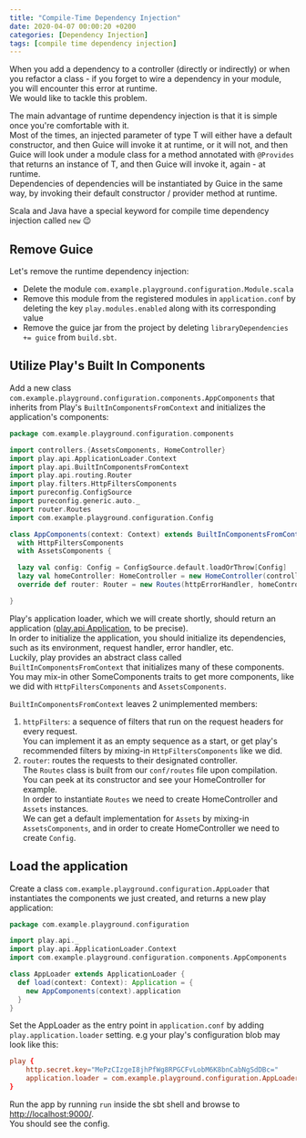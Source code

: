 ```yaml
---
title: "Compile-Time Dependency Injection"
date: 2020-04-07 00:00:20 +0200
categories: [Dependency Injection]
tags: [compile time dependency injection]
---
```


When you add a dependency to a controller (directly or indirectly) or when you refactor a class - if you forget to wire a dependency in your module, you will encounter this error at runtime.  
We would like to tackle this problem.

The main advantage of runtime dependency injection is that it is simple once you're comfortable with it.  
Most of the times, an injected parameter of type T will either have a default constructor, and then Guice will invoke it at runtime, or it will not, and then Guice will look under a module class for a method annotated with `@Provides` that returns an instance of T, and then Guice will invoke it, again - at runtime.  
Dependencies of dependencies will be instantiated by Guice in the same way, by invoking their default constructor / provider method at runtime.

Scala and Java have a special keyword for compile time dependency injection called `new` &#128521;

## Remove Guice

Let's remove the runtime dependency injection:

- Delete the module `com.example.playground.configuration.Module.scala`
- Remove this module from the registered modules in `application.conf` by deleting the key  `play.modules.enabled` along with its corresponding value
- Remove the guice jar from the project by deleting `libraryDependencies += guice` from `build.sbt`.

## Utilize Play's Built In Components

Add a new class `com.example.playground.configuration.components.AppComponents` that inherits from Play's `BuiltInComponentsFromContext` and initializes the application's components:

```scala
package com.example.playground.configuration.components

import controllers.{AssetsComponents, HomeController}
import play.api.ApplicationLoader.Context
import play.api.BuiltInComponentsFromContext
import play.api.routing.Router
import play.filters.HttpFiltersComponents
import pureconfig.ConfigSource
import pureconfig.generic.auto._
import router.Routes
import com.example.playground.configuration.Config

class AppComponents(context: Context) extends BuiltInComponentsFromContext(context)
  with HttpFiltersComponents
  with AssetsComponents {

  lazy val config: Config = ConfigSource.default.loadOrThrow[Config]
  lazy val homeController: HomeController = new HomeController(controllerComponents, config)
  override def router: Router = new Routes(httpErrorHandler, homeController, assets)

}
```

Play's application loader, which we will create shortly, should return an application ([play.api.Application](https://www.playframework.com/documentation/2.8.x/api/scala/play/api/Application.html), to be precise).  
In order to initialize the application, you should initialize its dependencies, such as its environment, request handler, error handler, etc.  
Luckily, play provides an abstract class called `BuiltInComponentsFromContext` that initializes many of these components.  
You may mix-in other SomeComponents traits to get more components, like we did with `HttpFiltersComponents` and `AssetsComponents`.

`BuiltInComponentsFromContext` leaves 2 unimplemented members:
1. `httpFilters`: a sequence of filters that run on the request headers for every request.  
You can implement it as an empty sequence as a start, or get play's recommended filters by mixing-in `HttpFiltersComponents` like we did.
2. `router`: routes the requests to their designated controller.  
The `Routes` class is built from our `conf/routes` file upon compilation.  
You can peek at its constructor and see your HomeController for example.  
In order to instantiate `Routes` we need to create HomeController and `Assets` instances.  
We can get a default implementation for `Assets` by mixing-in `AssetsComponents`, and in order to create HomeController we need to create `Config`.

## Load the application

Create a class `com.example.playground.configuration.AppLoader` that instantiates the components we just created, and returns a new play application:

```scala
package com.example.playground.configuration

import play.api._
import play.api.ApplicationLoader.Context
import com.example.playground.configuration.components.AppComponents

class AppLoader extends ApplicationLoader {
  def load(context: Context): Application = {
    new AppComponents(context).application
  }
}
```

Set the AppLoader as the entry point in `application.conf` by adding `play.application.loader` setting. e.g your play's configuration blob may look like this:

```conf
play {
	http.secret.key="MePzCIzgeI8jhPfWg8RPGCFvLobM6K8bnCabNgSdDBc="
	application.loader = com.example.playground.configuration.AppLoader
}
```

Run the app by running `run` inside the sbt shell and browse to [http://localhost:9000/](http://localhost:9000/).  
You should see the config.